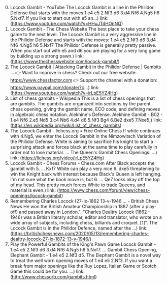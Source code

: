 ---
---
0. Locock Gambit - YouTube
The Locock Gambit is a line in the Philidor Defense that starts with the moves 1.e4 e5 2.Nf3 d6 3.d4 Nf6 4.Ng5 h6 5.Nxf7. If you like to start out with e5 an...)
link: (https://www.youtube.com/watch?v=HHuJTdHOnNQ)
1. Locock Gambit - The Chess Website
The best place to take your chess game to the next level. The Locock Gambit is a very aggressive line in the Philidor Defense and starts with the moves: 1.e4 e5 2.Nf3 d6 3.d4 Nf6 4.Ng5 h6 5.Nxf7 The Philidor Defense is generally pretty passive. When you start out with e5 and d6 you are playing for a very long game by building up a strong pawn.)
link: (https://www.thechesswebsite.com/locock-gambit/)
2. The Locock Gambit | Attacking Gambit in the Philidor Defense | Gambits ...
👉 Want to improve in chess? Check out our free website: https://www.chessfactor.com 👉 Support the channel with a donation: https://www.paypal.com/donate/?c...)
link: (https://www.youtube.com/watch?v=irLpE5YZ4Hg)
3. List of chess gambits - Wikipedia
This is a list of chess openings that are gambits. The gambits are organized into sections by the parent chess opening, giving the gambit name, ECO code, and defining moves in algebraic chess notation. Alekhine's Defense. Alekhine Gambit - B02 - 1.e4 Nf6 2.e5 Nd5 3.c4 Nb6 4.d4 d6 5.Nf3 Bg4 6.Be2 dxe5 7.Nxe5;)
link: (https://en.wikipedia.org/wiki/List_of_chess_gambits)
4. The Locock Gambit - lichess.org • Free Online Chess
If white continues with 4.Ng5, we enter the Locock Gambit in the Nimzowitsch Variation of the Philidor Defense. White is aiming to sacrifice his knight to start a surprising attack and forces black at the same time to play carefully in order not to lose material. ... The Queen's Gambit Chess Openings: ...)
link: (https://lichess.org/video/irLpE5YZ4Hg)
5. Locock Gambit - Chess Forums - Chess.com
After Black accepts the gambit with 5. ... Kxf7 White can play a very nice 6. dxe5 threatening to win the Knight back with interest because Black's Queen is left hanging. I'm not sure what the book move is, but 6. ... Qe7 looks okay off the top of my head. This pretty much forces White to trade Queens, and material is even.)
link: (https://www.chess.com/forum/view/chess-openings/locock-gambit)
6. Remembering Charles Locock (27-ix-1862 13-v-1946 ... - British Chess News
He won the British Amateur Championship in 1887 (after a play-off) and passed away in London.". "Charles Dealtry Locock (1862 - 1946) was a British literary scholar, editor and translator, who wrote on a wide array of subjects, including chess, billiards and croquet. [1]". The Locock Gambit is in the Philidor Defence, named after the ...)
link: (https://britishchessnews.com/2020/05/13/remembering-charles-dealtry-locock-27-ix-1872-13-v-1946/)
7. Play the Powerful Gambits of the King's Pawn Game
Locock Gambit - 1.e4 e5 2.Nf3 d6 3.d4 Nf6 4.Ng5 h6 5.Nxf7. ... Gambit Chess Opening, Elephant Gambit - 1.e4 e5 2.Nf3 d5. The Elephant Gambit is a novel way to treat the well worn opening moves of 1.e4 e5 2.Nf3. If you want a break from major openings like the Ruy Lopez, Italian Game or Scotch Game this could be for you. ...)
link: (http://www.chessorb.com/gambits.html)
